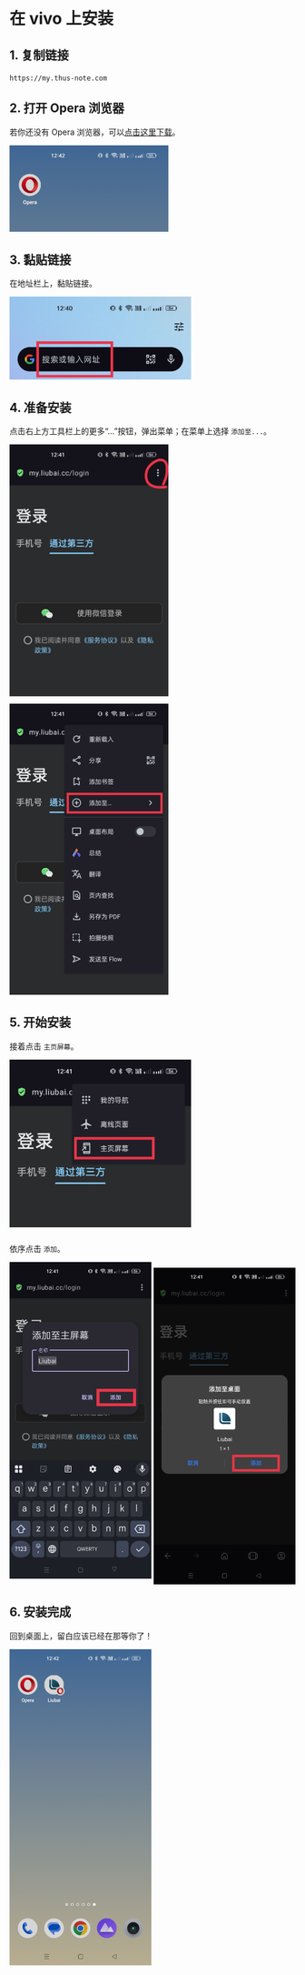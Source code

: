 # 在 vivo 上安装

## 1. 复制链接

`https://my.thus-note.com`

<CopyButton />

## 2. 打开 Opera 浏览器

若你还没有 Opera 浏览器，可以[点击这里下载](https://musetransfer.com/s/alppnpqsj)。

<img src="./assets-opera/1.jpg" width="280" /> 

## 3. 黏贴链接

在地址栏上，黏贴链接。 

<img src="./assets-opera/2.jpg" width="320" />

## 4. 准备安装

点击右上方工具栏上的更多“...”按钮，弹出菜单；在菜单上选择 `添加至...`。

<img src="./assets-opera/3.jpg" width="280" style="margin-bottom: 10px" />

<img src="./assets-opera/4.jpg" width="280" />

## 5. 开始安装

接着点击 `主页屏幕`。

<img src="./assets-opera/5.jpg" width="320" style="margin-bottom: 10px" />

依序点击 `添加`。

<img src="./assets-opera/6.jpg" width="250" style="margin-bottom: 10px" />

<img src="./assets-opera/7.jpg" width="250" />

## 6. 安装完成

回到桌面上，留白应该已经在那等你了！

<img src="./assets-opera/8.jpg" width="250" />
